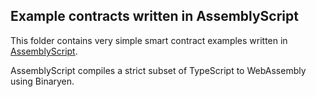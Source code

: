 ## Example contracts written in AssemblyScript

This folder contains very simple smart contract examples written in [AssemblyScript](https://github.com/AssemblyScript/assemblyscript).

AssemblyScript compiles a strict subset of TypeScript to WebAssembly using Binaryen. 
